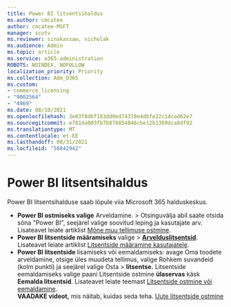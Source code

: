 ```yaml
---
title: Power BI litsentsihaldus
ms.author: cmcatee
author: cmcatee-MSFT
manager: scotv
ms.reviewer: sinakassaw, nicholak
ms.audience: Admin
ms.topic: article
ms.service: o365-administration
ROBOTS: NOINDEX, NOFOLLOW
localization_priority: Priority
ms.collection: Adm_O365
ms.custom:
- commerce_licensing
- "9002564"
- "4969"
ms.date: 08/10/2021
ms.openlocfilehash: 3e03f8dbf183dd0ed74378e4dbfe22c14cad62e7
ms.sourcegitcommit: e781da003fb7b878854846cbe12b13b9dca8df92
ms.translationtype: MT
ms.contentlocale: et-EE
ms.lasthandoff: 08/31/2021
ms.locfileid: "58842942"
---
```

# <a name="power-bi-license-management"></a>Power BI litsentsihaldus

Power BI litsentsihalduse saab lõpule viia Microsoft 365 halduskeskus.

- **Power BI ostmiseks valige** Arveldamine.  \> **[](https://go.microsoft.com/fwlink/p/?linkid=868433)** Otsinguvälja abil saate otsida sõna "Power BI", seejärel valige soovitud leping ja kasutajate arv. Lisateavet leiate artiklist [Mõne muu tellimuse ostmine](https://docs.microsoft.com/microsoft-365/commerce/try-or-buy-microsoft-365#buy-a-different-subscription).
- **Power BI litsentside määramiseks** valige   >  **[Arvelduslitsentsid](https://go.microsoft.com/fwlink/p/?linkid=842264)**. Lisateavet leiate artiklist [Litsentside määramine kasutajatele](https://docs.microsoft.com/microsoft-365/admin/manage/assign-licenses-to-users).
- **Power BI litsentside** lisamiseks või eemaldamiseks: avage Oma toodete arveldamine, otsige üles muudeta tellimus, valige Rohkem suvandeid (kolm punkti) ja seejärel valige Osta  >  **[](https://go.microsoft.com/fwlink/p/?linkid=842054)** **litsentse.**  Litsentside eemaldamiseks valige paani Litsentside ostmine **ülaservas** käsk **Eemalda litsentsid**. Lisateavet leiate teemast [Litsentside ostmine või eemaldamine](https://docs.microsoft.com/microsoft-365/commerce/licenses/buy-licenses).\
**VAADAKE videot,** mis näitab, kuidas seda teha. [Uute litsentside ostmine](https://go.microsoft.com/fwlink/p/?linkid=2154857)